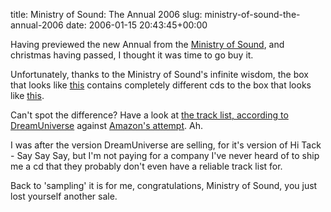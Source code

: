 title: Ministry of Sound: The Annual 2006
slug: ministry-of-sound-the-annual-2006
date: 2006-01-15 20:43:45+00:00

Having previewed the new Annual from the <a href="http://www.ministryofsound.com/">Ministry of Sound</a>, and christmas having passed, I thought it was time to go buy it.

Unfortunately, thanks to the Ministry of Sound's infinite wisdom, the box that looks like <a href="http://shop.diverseuniverse.net/images/products/617465134128/mos2006.jpg" title="CD Cover, courtesy of DiverseUniverse.net">this</a> contains completely different cds to the box that looks like <a href="http://images-eu.amazon.com/images/P/B000BJ62UC.02.LZZZZZZZ.jpg" title="CD Cover, courtesy of Amazon UK">this</a>.

Can't spot the difference? Have a look at <a href="http://shop.diverseuniverse.net/product/3157/Ministry-of-Sound-Annual-2006.html">the track list, according to DreamUniverse</a> against <a href="http://www.amazon.co.uk/exec/obidos/ASIN/B000BJ62UC/026-6440794-3549237">Amazon's attempt</a>. Ah.

I was after the version DreamUniverse are selling, for it's version of Hi Tack - Say Say Say, but I'm not paying for a company I've never heard of to ship me a cd that they probably don't even have a reliable track list for.

Back to 'sampling' it is for me, congratulations, Ministry of Sound, you just lost yourself another sale.